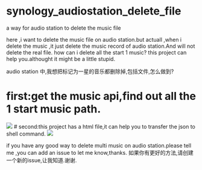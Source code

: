 # synology_audiostation_delete_file
a way for audio station to delete the music file

here ,i want to delete the music file on audio station.but actuall ,when i delete the music ,it just delete the music record of audio station.And will not delete the real file.
how can i delete all the start 1 music?
this project can help you.althought it might be a little stupid.

audio station 中,我想把标记为一星的音乐都删除掉,包括文件,怎么做到?

# first:get the music api,find out all the 1 start music path.
<img src="https://img-blog.csdnimg.cn/20191118132347129.png?x-oss-process=image/watermark,type_ZmFuZ3poZW5naGVpdGk,shadow_10,text_aHR0cHM6Ly9ibG9nLmNzZG4ubmV0L3Rhbmd6aGl5b25nemFh,size_16,color_FFFFFF,t_70" />
# second:this project has a html file,it can help you to transfer the json to shell command.
<img src="https://img-blog.csdnimg.cn/20191118133311490.png?x-oss-process=image/watermark,type_ZmFuZ3poZW5naGVpdGk,shadow_10,text_aHR0cHM6Ly9ibG9nLmNzZG4ubmV0L3Rhbmd6aGl5b25nemFh,size_16,color_FFFFFF,t_70" />

if you have any good way to delete multi music on audio station.please tell me ,you can add an issue to let me know,thanks.
如果你有更好的方法,请创建一个新的issue,让我知道.谢谢.

